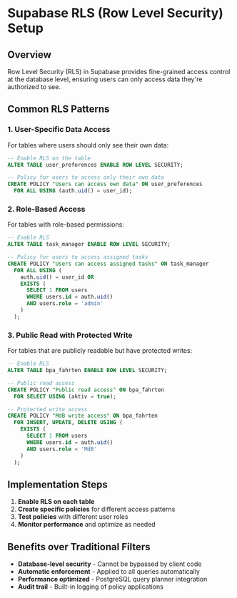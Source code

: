 # Supabase RLS (Row Level Security) Setup

## Overview

Row Level Security (RLS) in Supabase provides fine-grained access control at the database level, ensuring users can only access data they're authorized to see.

## Common RLS Patterns

### 1. User-Specific Data Access

For tables where users should only see their own data:

```sql
-- Enable RLS on the table
ALTER TABLE user_preferences ENABLE ROW LEVEL SECURITY;

-- Policy for users to access only their own data
CREATE POLICY "Users can access own data" ON user_preferences
  FOR ALL USING (auth.uid() = user_id);
```

### 2. Role-Based Access

For tables with role-based permissions:

```sql
-- Enable RLS
ALTER TABLE task_manager ENABLE ROW LEVEL SECURITY;

-- Policy for users to access assigned tasks
CREATE POLICY "Users can access assigned tasks" ON task_manager
  FOR ALL USING (
    auth.uid() = user_id OR 
    EXISTS (
      SELECT 1 FROM users 
      WHERE users.id = auth.uid() 
      AND users.role = 'admin'
    )
  );
```

### 3. Public Read with Protected Write

For tables that are publicly readable but have protected writes:

```sql
-- Enable RLS
ALTER TABLE bpa_fahrten ENABLE ROW LEVEL SECURITY;

-- Public read access
CREATE POLICY "Public read access" ON bpa_fahrten
  FOR SELECT USING (aktiv = true);

-- Protected write access
CREATE POLICY "MdB write access" ON bpa_fahrten
  FOR INSERT, UPDATE, DELETE USING (
    EXISTS (
      SELECT 1 FROM users 
      WHERE users.id = auth.uid() 
      AND users.role = 'MdB'
    )
  );
```

## Implementation Steps

1. **Enable RLS on each table**
2. **Create specific policies** for different access patterns
3. **Test policies** with different user roles
4. **Monitor performance** and optimize as needed

## Benefits over Traditional Filters

- **Database-level security** - Cannot be bypassed by client code
- **Automatic enforcement** - Applied to all queries automatically  
- **Performance optimized** - PostgreSQL query planner integration
- **Audit trail** - Built-in logging of policy applications 